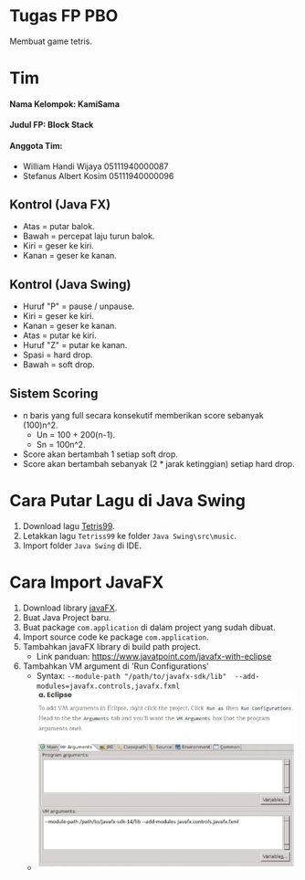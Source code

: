 # Tugas FP PBO
Membuat game tetris.

# Tim
#### Nama Kelompok: KamiSama
#### Judul FP: Block Stack
#### Anggota Tim:
* William Handi Wijaya 05111940000087
* Stefanus Albert Kosim 05111940000096

## Kontrol (Java FX)
* Atas = putar balok.  
* Bawah = percepat laju turun balok.  
* Kiri = geser ke kiri.  
* Kanan = geser ke kanan.  

## Kontrol (Java Swing)
* Huruf "P" = pause / unpause.  
* Kiri = geser ke kiri.  
* Kanan = geser ke kanan.  
* Atas = putar ke kiri.  
* Huruf "Z" = putar ke kanan.  
* Spasi = hard drop.  
* Bawah = soft drop.  

## Sistem Scoring
* n baris yang full secara konsekutif memberikan score sebanyak (100)n^2.  
	* Un = 100 + 200(n-1).  
	* Sn = 100n^2.  
* Score akan bertambah 1 setiap soft drop.  
* Score akan bertambah sebanyak (2 * jarak ketinggian) setiap hard drop.  

# Cara Putar Lagu di Java Swing
1. Download lagu [Tetris99](https://drive.google.com/file/d/14dCc7kttCa9iL0pGY0h-G_1Fh-rYgn0u/view?usp=sharing).
2. Letakkan lagu `Tetriss99` ke folder `Java Swing\src\music`.
3. Import folder `Java Swing` di IDE.

# Cara Import JavaFX
1. Download library [javaFX](https://gluonhq.com/products/javafx/).
2. Buat Java Project baru.
3. Buat package `com.application` di dalam project yang sudah dibuat.
4. Import source code ke package `com.application`.
5. Tambahkan javaFX library di build path project.  
	* Link panduan: <https://www.javatpoint.com/javafx-with-eclipse>
6. Tambahkan VM argument di 'Run Configurations'
	* Syntax: `--module-path "/path/to/javafx-sdk/lib"  --add-modules=javafx.controls,javafx.fxml`
	* ![Panduan mengatur VM argument](Argument.jpg)

